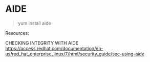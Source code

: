 # AIDE

> yum install aide


Resources: 

CHECKING INTEGRITY WITH AIDE
https://access.redhat.com/documentation/en-us/red_hat_enterprise_linux/7/html/security_guide/sec-using-aide